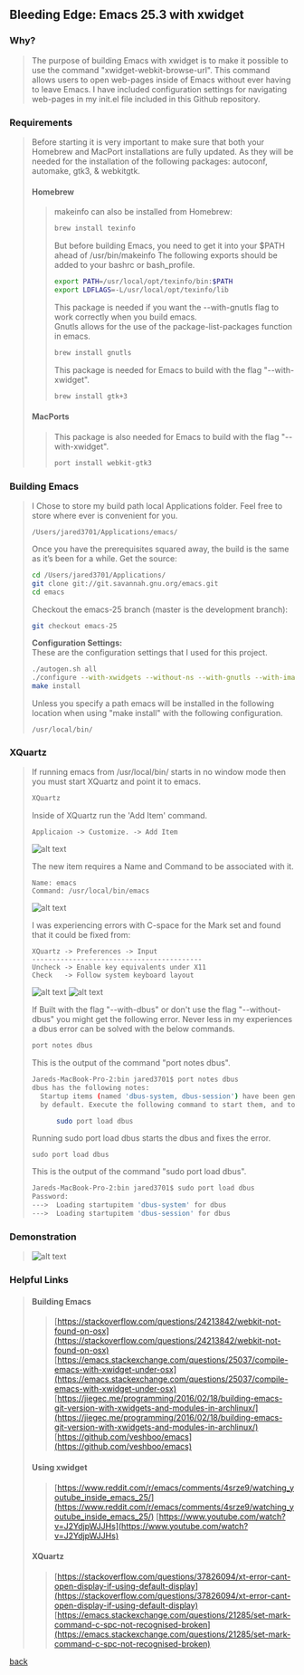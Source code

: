 ## Bleeding Edge: Emacs 25.3 with xwidget
### Why?
> The purpose of building Emacs with xwidget is to make it possible to use the command "xwidget-webkit-browse-url".  This command allows users to open web-pages inside of Emacs without ever having to leave Emacs.  I have included configuration settings for navigating web-pages in my init.el file included in this Github repository.

### Requirements
> Before starting it is very important to make sure that both your Homebrew and MacPort installations are fully updated.  As they will be needed for the installation of the following packages: autoconf, automake, gtk3, & webkitgtk.  
>
> #### Homebrew
>> makeinfo can also be installed from Homebrew:
>> ```bash
>> brew install texinfo
>> ```
>> 
>> But before building Emacs, you need to get it into your $PATH ahead of /usr/bin/makeinfo
>> The following exports should be added to your bashrc or bash_profile.
>> ```bash
>> export PATH=/usr/local/opt/texinfo/bin:$PATH
>> export LDFLAGS=-L/usr/local/opt/texinfo/lib
>> ```
>>
>> This package is needed if you want the --with-gnutls flag to work correctly when you build emacs.  
>> Gnutls allows for the use of the package-list-packages function in emacs.
>> ```bash
>> brew install gnutls
>> ```
>> 
>> This package is needed for Emacs to build with the flag "--with-xwidget".
>> ```bash
>> brew install gtk+3
>> ```
>
>#### MacPorts
>> This package is also needed for Emacs to build with the flag "--with-xwidget".
>> ```bash
>> port install webkit-gtk3
>> ``` 

### Building Emacs
> I Chose to store my build path local Applications folder.  Feel free to store where ever is convenient for you.  
> ```
> /Users/jared3701/Applications/emacs/
> ```
>
> Once you have the prerequisites squared away, the build is the same as it’s been for a while. Get the source:  
> ```bash
> cd /Users/jared3701/Applications/
> git clone git://git.savannah.gnu.org/emacs.git
> cd emacs
> ```
>
> Checkout the emacs-25 branch (master is the development branch):  
> ```bash
> git checkout emacs-25
> ```
>
> __Configuration Settings:__  
> These are the configuration settings that I used for this project.  
> ```bash
> ./autogen.sh all
> ./configure --with-xwidgets --without-ns --with-gnutls --with-imagemagick --without-dbus --with-x
> make install
> ```
>
> Unless you specify a path emacs will be installed in the following location when using "make install" with the following configuration.
> ```
> /usr/local/bin/
> ```

### XQuartz
>
> If running emacs from /usr/local/bin/ starts in no window mode then you must start XQuartz and point it to emacs.  
> ```bash
> XQuartz
> ```
>
> Inside of XQuartz run the 'Add Item' command.  
> ```
> Applicaion -> Customize. -> Add Item
> ```
> ![alt text](../images/XQuartz_Applications_Customize.png "Applicaion -> Customize")
>
> The new item requires a Name and Command to be associated with it.  
> ```
> Name: emacs
> Command: /usr/local/bin/emacs
> ```
> ![alt text](../images/XQuartz_Application_emacs_setup.png "Applicaion -> Customize -> emacs")
>
> I was experiencing errors with C-space for the Mark set and found that it could be fixed from:
> ```
> XQuartz -> Preferences -> Input
> ------------------------------------------
> Uncheck -> Enable key equivalents under X11
> Check   -> Follow system keyboard layout
> ```
> ![alt text](../images/XQuartz_preferences.png "Applicaion -> Customize -> emacs")
> ![alt text](../images/XQuartz_input_preferences.png "Applicaion -> Customize -> emacs")
> 
> If Built with the flag "--with-dbus" or don't use the flag "--without-dbus" you might get the following error. Never less in my experiences a dbus error can be solved with the below commands.  
> ```bash
> port notes dbus
> ```
>
> This is the output of the command "port notes dbus".  
> ```bash
> Jareds-MacBook-Pro-2:bin jared3701$ port notes dbus
> dbus has the following notes:
>   Startup items (named 'dbus-system, dbus-session') have been generated that will aid in starting dbus with launchd. They are disabled
>   by default. Execute the following command to start them, and to cause them to launch at startup:
>
>       sudo port load dbus
> ```
>
> Running sudo port load dbus starts the dbus and fixes the error.  
> ```
> sudo port load dbus
> ```
>
> This is the output of the command "sudo port load dbus".
> ```bash
> Jareds-MacBook-Pro-2:bin jared3701$ sudo port load dbus
> Password:
> --->  Loading startupitem 'dbus-system' for dbus
> --->  Loading startupitem 'dbus-session' for dbus
> ```

### Demonstration
> ![alt text](../images/emacs_as_browser.png "Emacs as a browser")

### Helpful Links
> #### Building Emacs
>> [https://stackoverflow.com/questions/24213842/webkit-not-found-on-osx](https://stackoverflow.com/questions/24213842/webkit-not-found-on-osx)
> [https://emacs.stackexchange.com/questions/25037/compile-emacs-with-xwidget-under-osx](https://emacs.stackexchange.com/questions/25037/compile-emacs-with-xwidget-under-osx)
>> [https://jiegec.me/programming/2016/02/18/building-emacs-git-version-with-xwidgets-and-modules-in-archlinux/](https://jiegec.me/programming/2016/02/18/building-emacs-git-version-with-xwidgets-and-modules-in-archlinux/)
>> [https://github.com/veshboo/emacs](https://github.com/veshboo/emacs)
> #### Using xwidget
>> [https://www.reddit.com/r/emacs/comments/4srze9/watching_youtube_inside_emacs_25/](https://www.reddit.com/r/emacs/comments/4srze9/watching_youtube_inside_emacs_25/)
>> [https://www.youtube.com/watch?v=J2YdjpWJJHs](https://www.youtube.com/watch?v=J2YdjpWJJHs)
> #### XQuartz
>> [https://stackoverflow.com/questions/37826094/xt-error-cant-open-display-if-using-default-display](https://stackoverflow.com/questions/37826094/xt-error-cant-open-display-if-using-default-display)
>> [https://emacs.stackexchange.com/questions/21285/set-mark-command-c-spc-not-recognised-broken](https://emacs.stackexchange.com/questions/21285/set-mark-command-c-spc-not-recognised-broken)

[back](.././)
